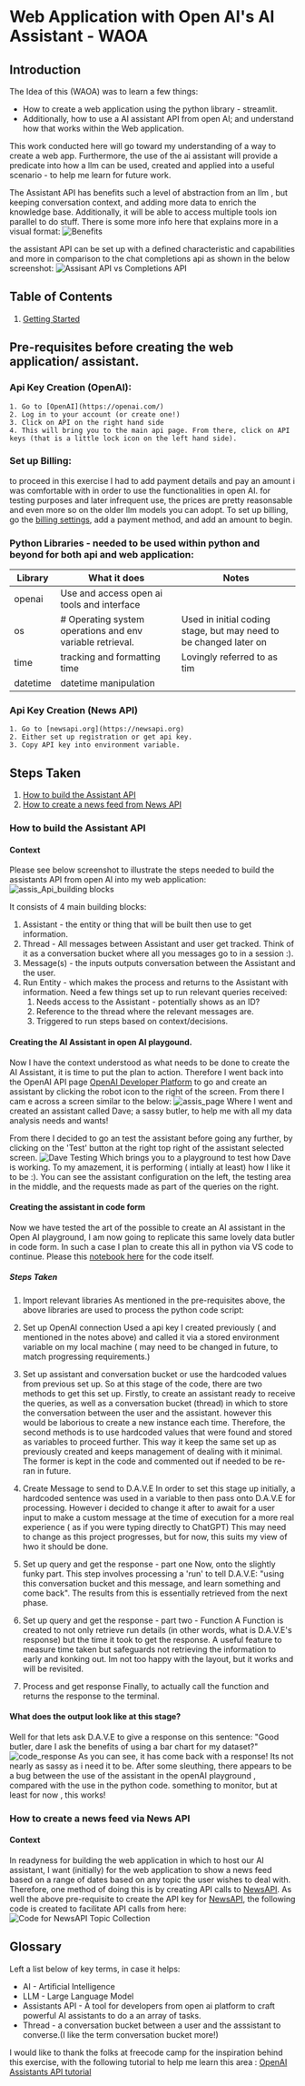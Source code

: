 # Web Application with Open AI's AI Assistant - WAOA

## Introduction
The Idea of this (WAOA) was to learn a few things:

- How to create a web application using the python library - streamlit.
- Additionally, how to use a AI assistant API from open AI; and understand how that works within the Web application.

This work conducted here will go toward my understanding of a way to create a web app. Furthermore, the use of the ai assistant will provide a predicate into how a llm can be used, created and applied into a useful scenario - to help me learn for future work.

The Assistant API has benefits such a level of abstraction from an llm , but keeping conversation context, and adding more data to enrich the knowledge base. Additionally, it will be able to access multiple tools ion parallel to do stuff. There is some more info here that explains more in a visual format:
![Benefits](assis_api_benefits.png)

the assistant API can be set up with a defined characteristic and capabilities and more in comparison to the chat completions api as shown in the below screenshot:
![Assisant API vs Completions API](assis_vs_completion_api_comparison.png)

## Table of Contents

1. [Getting Started](#getting-started)

## Pre-requisites before creating the web application/ assistant.
### Api Key Creation (OpenAI): 
    1. Go to [OpenAI](https://openai.com/)
    2. Log in to your account (or create one!)
    3. Click on API on the right hand side 
    4. This will bring you to the main api page. From there, click on API keys (that is a little lock icon on the left hand side).

### Set up Billing:
to proceed in this exercise I had to add payment details and pay an amount i was comfortable with in order to use the functionalities in open AI. for testing purposes and later infrequent use, the prices are pretty reasonsable and even more so on the older llm models you can adopt. To set up billing, go the [billing settings](https://platform.openai.com/account/billing/overview), add a payment method, and add an amount to begin. 

### Python Libraries - needed to be used within python and beyond for both api and web application:
| Library | What it does | Notes |
|---------|--------------|-------|
| openai | Use and access open ai tools and interface||
| os | # Operating system operations and env variable retrieval. |Used in initial coding stage, but may need to be changed later on|
| time | tracking and formatting time | Lovingly referred to as tim |
| datetime | datetime manipulation |

### Api Key Creation (News API)
    1. Go to [newsapi.org](https://newsapi.org)
    2. Either set up registration or get api key.
    3. Copy API key into environment variable.

## Steps Taken
1. [How to build the Assistant API](#how-to-build-the-assistant-api)
2. [How to create a news feed from News API](#how-to-create-a-news-feed-via-news-api)


### How to build the Assistant API
#### Context 
Please see below screenshot to illustrate the steps needed to build the assistants API from open AI into my web application:
![assis_Api_building blocks](assis_api_building_blocks.png)

It consists of 4 main building blocks:
1. Assistant - the entity or thing that will be built then use to get information.
2. Thread -  All messages between Assistant and user get tracked. Think of it as a conversation bucket where all you messages go to in a session :).
3. Message(s) - the inputs outputs conversation between the Assistant and the user.
3. Run Entity - which makes the process and returns to the Assistant with information. Need a few things set up to run relevant queries received:
    1. Needs access to the Assistant -  potentially shows as an ID?
    2. Reference to the thread where the relevant messages are.
    3. Triggered to run steps based on context/decisions.

#### Creating the AI Assistant in open AI playgound.
Now I have the context understood as what needs to be done to create the AI Assistant, it is time to put the plan to action. Therefore I went back into the OpenAI API page [OpenAI Developer Platform](https://platform.openai.com/docs/overview) to go and create an assistant by clicking the robot icon to the right of the screen. From there I cam e across a screen similar to the below:
![assis_page](dave_assis1.png)
Where I went and created an assistant called Dave; a sassy butler, to help me with all my data analysis needs and wants!

From there I decided to go an test the assistant before going any further, by clicking on the 'Test' button at the right top right of the assistant selected screen.
![Dave Testing](assis_testing.png)
Which brings you to a playground to test how Dave is working. To my amazement, it is performing ( intially at least) how I like it to be :). You can see the assistant configuration on the left, the testing area in the middle, and the requests made as part of the queries on the right.

#### Creating the assistant in code form
Now we have tested the art of the possible to create an AI assistant in the Open AI playground, I am now going to replicate this same lovely data butler in code form. In such a case I plan to create this all in python via VS code to continue.
Please this [notebook here](https://github.com/lou-i0/WAOA_API/blob/master/main.py) for the code itself.
##### Steps Taken 
1. Import relevant libraries
 As mentioned in the pre-requisites above, the above libraries are used to process the python code script:

2. Set up OpenAI connection
Used a api key I created previously ( and mentioned in the notes above) and called it via a stored environment variable on my local machine ( may need to be changed in future, to match progressing requirements.)

3. Set up assistant and conversation bucket or use the hardcoded values from previous set up.
So at this stage of the code, there are two methods to get this set up. Firstly, to create an assistant ready to receive the queries, as well as a conversation bucket (thread) in which to store the conversation between the user and the assistant. however this would be laborious to create a new instance each time. Therefore, the second methods is to use hardcoded values that were found and stored as variables to proceed further. This way it keep the same set up as previously created and keeps management of dealing with it minimal. The former is kept in the code and commented out if needed to be re-ran in future.

4. Create Message to send to D.A.V.E
In order to set this stage up initially, a hardcoded sentence was used in a variable to then pass onto D.A.V.E for processing. However i decided to change it after to await for a user input to make a custom message at the time of execution for a more real experience ( as if you were typing directly to ChatGPT) This may need to change as this project progresses, but for now, this suits my view of hwo it should be done. 

5. Set up  query and get the response - part one
Now, onto the slightly funky part. This step involves processing a 'run' to tell D.A.V.E: "using this conversation bucket and this message, and learn something and come back". The results from this is essentially retrieved from the next phase.

6. Set up query and get the response - part two -  Function
A Function is created to not only retrieve run details (in other words, what is D.A.V.E's response) but the time it took to get the response. A useful feature to measure time taken but safeguards not retrieving the information to early and konking out. Im not too happy with the layout, but it works and will be revisited.

7. Process and get response
Finally, to actually call the function and returns the response to the terminal.

#### What does the output look like at this stage? 
Well for that lets ask D.A.V.E to give a response on this sentence: "Good butler, dare I ask the benefits of using a bar chart for my dataset?"
![code_response](code_response.png)
As you can see, it has come back with a response! Its not nearly as sassy as i need it to be. After some sleuthing, there appears to be a bug between the use of the assistant in the openAI playground , compared with the use in the python code. something to monitor, but at least for now , this works!


### How to create a news feed via News API
#### Context 
In readyness for building the web application in which to host our AI assistant, I want (initially) for the web application to show a news feed based on a range of dates based on any topic the user wishes to deal with. Therefore, one method of doing this is by creating API calls to [NewsAPI](https://newsapi.org). As well the above pre-requisite to create the API key for [NewsAPI](#api-key-creation-news-api), the following code is created to facilitate API calls from here:
![Code for NewsAPI Topic Collection](newsapi_topic_collection.png)






## Glossary
 Left a list below of key terms, in case it helps:
 - AI - Artificial Intelligence
 - LLM - Large Language Model
 - Assistants API -  A tool for developers from open ai platform to craft powerful AI assistants to do a an array of tasks.
 - Thread - a conversation bucket between a user and the asssistant to converse.(I like the term conversation bucket more!)


 I would like to thank the folks at freecode camp for the inspiration behind this exercise, with the following tutorial to help me learn this area :
 [OpenAI Assistants API tutorial](https://www.youtube.com/watch?v=qHPonmSX4Ms)



